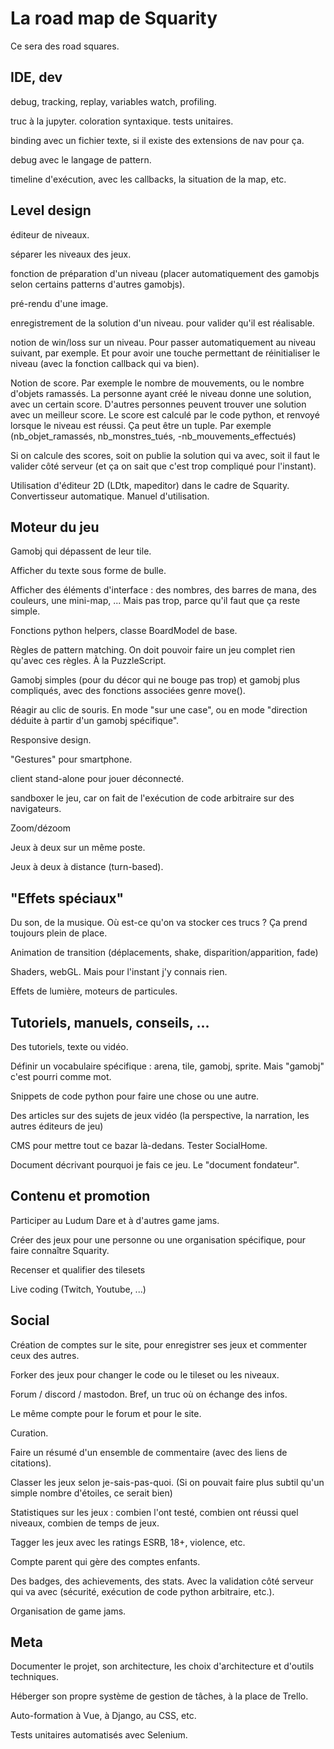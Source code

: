 # La road map de Squarity

Ce sera des road squares.


## IDE, dev

debug, tracking, replay, variables watch, profiling.

truc à la jupyter. coloration syntaxique. tests unitaires.

binding avec un fichier texte, si il existe des extensions de nav pour ça.

debug avec le langage de pattern.

timeline d'exécution, avec les callbacks, la situation de la map, etc.


## Level design

éditeur de niveaux.

séparer les niveaux des jeux.

fonction de préparation d'un niveau (placer automatiquement des gamobjs selon certains patterns d'autres gamobjs).

pré-rendu d'une image.

enregistrement de la solution d'un niveau. pour valider qu'il est réalisable.

notion de win/loss sur un niveau. Pour passer automatiquement au niveau suivant, par exemple. Et pour avoir une touche permettant de réinitialiser le niveau (avec la fonction callback qui va bien).

Notion de score. Par exemple le nombre de mouvements, ou le nombre d'objets ramassés. La personne ayant créé le niveau donne une solution, avec un certain score. D'autres personnes peuvent trouver une solution avec un meilleur score. Le score est calculé par le code python, et renvoyé lorsque le niveau est réussi. Ça peut être un tuple. Par exemple (nb_objet_ramassés, nb_monstres_tués, -nb_mouvements_effectués)

Si on calcule des scores, soit on publie la solution qui va avec, soit il faut le valider côté serveur (et ça on sait que c'est trop compliqué pour l'instant).

Utilisation d'éditeur 2D (LDtk, mapeditor) dans le cadre de Squarity. Convertisseur automatique. Manuel d'utilisation.


## Moteur du jeu

Gamobj qui dépassent de leur tile.

Afficher du texte sous forme de bulle.

Afficher des éléments d'interface : des nombres, des barres de mana, des couleurs, une mini-map, ... Mais pas trop, parce qu'il faut que ça reste simple.

Fonctions python helpers, classe BoardModel de base.

Règles de pattern matching. On doit pouvoir faire un jeu complet rien qu'avec ces règles. À la PuzzleScript.

Gamobj simples (pour du décor qui ne bouge pas trop) et gamobj plus compliqués, avec des fonctions associées genre move().

Réagir au clic de souris. En mode "sur une case", ou en mode "direction déduite à partir d'un gamobj spécifique".

Responsive design.

"Gestures" pour smartphone.

client stand-alone pour jouer déconnecté.

sandboxer le jeu, car on fait de l'exécution de code arbitraire sur des navigateurs.

Zoom/dézoom

Jeux à deux sur un même poste.

Jeux à deux à distance (turn-based).


## "Effets spéciaux"

Du son, de la musique. Où est-ce qu'on va stocker ces trucs ? Ça prend toujours plein de place.

Animation de transition (déplacements, shake, disparition/apparition, fade)

Shaders, webGL. Mais pour l'instant j'y connais rien.

Effets de lumière, moteurs de particules.


## Tutoriels, manuels, conseils, ...

Des tutoriels, texte ou vidéo.

Définir un vocabulaire spécifique : arena, tile, gamobj, sprite. Mais "gamobj" c'est pourri comme mot.

Snippets de code python pour faire une chose ou une autre.

Des articles sur des sujets de jeux vidéo (la perspective, la narration, les autres éditeurs de jeu)

CMS pour mettre tout ce bazar là-dedans. Tester SocialHome.

Document décrivant pourquoi je fais ce jeu. Le "document fondateur".


## Contenu et promotion

Participer au Ludum Dare et à d'autres game jams.

Créer des jeux pour une personne ou une organisation spécifique, pour faire connaître Squarity.

Recenser et qualifier des tilesets

Live coding (Twitch, Youtube, ...)


## Social

Création de comptes sur le site, pour enregistrer ses jeux et commenter ceux des autres.

Forker des jeux pour changer le code ou le tileset ou les niveaux.

Forum / discord / mastodon. Bref, un truc où on échange des infos.

Le même compte pour le forum et pour le site.

Curation.

Faire un résumé d'un ensemble de commentaire (avec des liens de citations).

Classer les jeux selon je-sais-pas-quoi. (Si on pouvait faire plus subtil qu'un simple nombre d'étoiles, ce serait bien)

Statistiques sur les jeux : combien l'ont testé, combien ont réussi quel niveaux, combien de temps de jeux.

Tagger les jeux avec les ratings ESRB, 18+, violence, etc.

Compte parent qui gère des comptes enfants.

Des badges, des achievements, des stats. Avec la validation côté serveur qui va avec (sécurité, exécution de code python arbitraire, etc.).

Organisation de game jams.



## Meta

Documenter le projet, son architecture, les choix d'architecture et d'outils techniques.

Héberger son propre système de gestion de tâches, à la place de Trello.

Auto-formation à Vue, à Django, au CSS, etc.

Tests unitaires automatisés avec Selenium.

